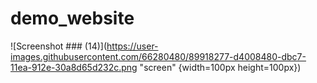 # demo_website
![Screenshot ### (14)](https://user-images.githubusercontent.com/66280480/89918277-d4008480-dbc7-11ea-912e-30a8d65d232c.png "screen" {width=100px height=100px})
